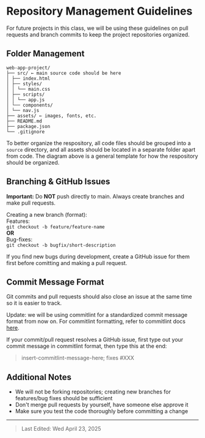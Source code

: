 # Repository Management Guidelines

For future projects in this class, we will be using these guidelines on pull requests and branch commits to keep the project repositories organized.

## Folder Management

```plaintext
web-app-project/
├── src/ ← main source code should be here
│ ├── index.html
│ ├── styles/
│ │ └── main.css
│ ├── scripts/
│ │ └── app.js
│ └── components/
│ └── nav.js
├── assets/ ← images, fonts, etc.
├── README.md
├── package.json
└── .gitignore
```

To better organize the respository, all code files should be grouped into a `source` directory, and all assets should be located in a separate folder apart from code. The diagram above is a general template for how the respository should be organized.

## Branching & GitHub Issues

**Important:** Do **NOT** push directly to main. Always create branches and make pull requests.

Creating a new branch (format): <br />
Features: <br />
`git checkout -b feature/feature-name`<br />
**OR** <br />
Bug-fixes: <br />
`git checkout -b bugfix/short-description`

If you find new bugs during development, create a GitHub issue for them first before comitting and making a pull request.

## Commit Message Format

Git commits and pull requests should also close an issue at the same time so it is easier to track.

Update: we will be using commitlint for a standardized commit message format from now on. For commitlint formatting, refer to commitlint docs [here](https://github.com/conventional-changelog/commitlint?tab=readme-ov-file#what-is-commitlint).<br />

If your commit/pull request resolves a GitHub issue, first type out your commit message in commitlint format, then type this at the end: <br />

> insert-commitlint-message-here; fixes #XXX

## Additional Notes

- We will not be forking repositories; creating new branches for features/bug fixes should be sufficient
- Don't merge pull requests by yourself, have someone else approve it
- Make sure you test the code thoroughly before committing a change
<hr>

> Last Edited: Wed April 23, 2025
